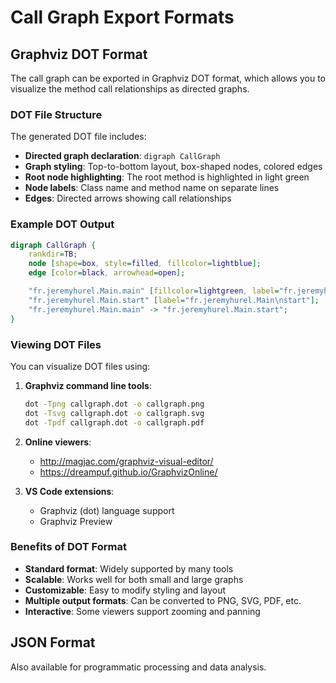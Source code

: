 # Call Graph Export Formats

## Graphviz DOT Format

The call graph can be exported in Graphviz DOT format, which allows you to visualize the method call relationships as directed graphs.

### DOT File Structure

The generated DOT file includes:
- **Directed graph declaration**: `digraph CallGraph`
- **Graph styling**: Top-to-bottom layout, box-shaped nodes, colored edges
- **Root node highlighting**: The root method is highlighted in light green
- **Node labels**: Class name and method name on separate lines
- **Edges**: Directed arrows showing call relationships

### Example DOT Output

```dot
digraph CallGraph {
    rankdir=TB;
    node [shape=box, style=filled, fillcolor=lightblue];
    edge [color=black, arrowhead=open];

    "fr.jeremyhurel.Main.main" [fillcolor=lightgreen, label="fr.jeremyhurel.Main.main\n(ROOT)"];
    "fr.jeremyhurel.Main.start" [label="fr.jeremyhurel.Main\nstart"];
    "fr.jeremyhurel.Main.main" -> "fr.jeremyhurel.Main.start";
}
```

### Viewing DOT Files

You can visualize DOT files using:

1. **Graphviz command line tools**:
   ```bash
   dot -Tpng callgraph.dot -o callgraph.png
   dot -Tsvg callgraph.dot -o callgraph.svg
   dot -Tpdf callgraph.dot -o callgraph.pdf
   ```

2. **Online viewers**:
   - http://magjac.com/graphviz-visual-editor/
   - https://dreampuf.github.io/GraphvizOnline/

3. **VS Code extensions**:
   - Graphviz (dot) language support
   - Graphviz Preview

### Benefits of DOT Format

- **Standard format**: Widely supported by many tools
- **Scalable**: Works well for both small and large graphs
- **Customizable**: Easy to modify styling and layout
- **Multiple output formats**: Can be converted to PNG, SVG, PDF, etc.
- **Interactive**: Some viewers support zooming and panning

## JSON Format

Also available for programmatic processing and data analysis.
